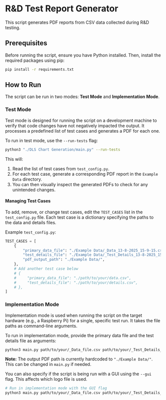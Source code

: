 # R&D Test Report Generator

This script generates PDF reports from CSV data collected during R&D testing.

## Prerequisites

Before running the script, ensure you have Python installed. Then, install the required packages using pip:

```bash
pip install -r requirements.txt
```

## How to Run

The script can be run in two modes: **Test Mode** and **Implementation Mode**.

### Test Mode

Test mode is designed for running the script on a development machine to verify that code changes have not negatively impacted the output. It processes a predefined list of test cases and generates a PDF for each one.

To run in test mode, use the `--run-tests` flag:

```bash
python3 "./DLS Chart Generation/main.py" --run-tests
```

This will:
1. Read the list of test cases from `test_config.py`.
2. For each test case, generate a corresponding PDF report in the `Example Data` directory.
3. You can then visually inspect the generated PDFs to check for any unintended changes.

#### Managing Test Cases

To add, remove, or change test cases, edit the `TEST_CASES` list in the `test_config.py` file. Each test case is a dictionary specifying the paths to the data and details files.

Example `test_config.py`:
```python
TEST_CASES = [
    {
        "primary_data_file": "./Example Data/_Data_13-8-2025_15-9-15.csv",
        "test_details_file": "./Example Data/_Test_Details_13-8-2025_15-9-15.csv",
        "pdf_output_path": "./Example Data/",
    },
    # Add another test case below
    # {
    #     "primary_data_file": "./path/to/your/data.csv",
    #     "test_details_file": "./path/to/your/details.csv",
    # },
]
```

### Implementation Mode

Implementation mode is used when running the script on the target hardware (e.g., a Raspberry Pi) for a single, specific test run. It takes the file paths as command-line arguments.

To run in implementation mode, provide the primary data file and the test details file as arguments:

```bash
python3 main.py path/to/your/_Data_file.csv path/to/your/_Test_Details_file.csv
```

**Note:** The output PDF path is currently hardcoded to `"./Example Data/"`. This can be changed in `main.py` if needed.

You can also specify if the script is being run with a GUI using the `--gui` flag. This affects which logo file is used.

```bash
# Run in implementation mode with the GUI flag
python3 main.py path/to/your/_Data_file.csv path/to/your/_Test_Details_file.csv --gui
```
